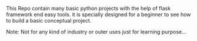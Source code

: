 This Repo contain many basic python projects with the help of flask framework end easy tools.
it is specially designed for a beginner to see how to build a basic conceptual project.



Note: Not for any kind of industry or outer uses just for learning purpose...